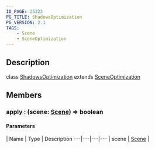 ```yaml
---
ID_PAGE: 25323
PG_TITLE: ShadowsOptimization
PG_VERSION: 2.1
TAGS:
    - Scene
    - SceneOptimization
---
```

## Description

class [ShadowsOptimization](/classes/3.1/ShadowsOptimization) extends [SceneOptimization](/classes/3.1/SceneOptimization)



## Members

### apply : (scene: [Scene](/classes/3.1/Scene)) =&gt; boolean



#### Parameters
 | Name | Type | Description
---|---|---|---
 | scene | [Scene](/classes/3.1/Scene) | 

